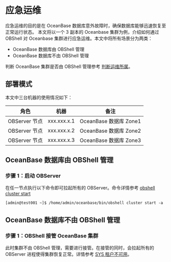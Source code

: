# 应急运维

应急运维的目的是在 OceanBase 数据库意外故障时，确保数据库能够迅速恢复至正常运行状态。
本文将以一个 3 副本的 Oceanbase 集群为例，介绍如何通过 OBShell 对 Oceanbase 集群进行应急运维。本文中将所有场景分为两类：

- OceanBase 数据库由 OBShell 管理
- OceanBase 数据库不由 OBShell 管理

判断 OceanBase 集群是否由 OBShell 管理参考 [判断运维所属](300.take-over-non-obshell-deployed-clusters.md)。

## 部署模式

本文中三台机器的使用情况如下：

| 角色 | 机器 | 备注 |
| --- | --- | --- |
| OBServer 节点 | xxx.xxx.x.1 | OceanBase 数据库 Zone1 |
| OBServer 节点 | xxx.xxx.x.2 | OceanBase 数据库 Zone2 |
| OBServer 节点 | xxx.xxx.x.3 | OceanBase 数据库 Zone3 |

## OceanBase 数据库由 OBShell 管理

### 步骤 1：启动 OBServer

在任一节点执行以下命令即可拉起所有的 OBServer。命令详情参考 [obshell cluster start](../300.obshell-clients/200.cluster-commands.md)

```shell
[admin@test001 ~]$ /home/admin/oceanbase/bin/obshell cluster start -a
```

## OceanBase 数据库不由 OBShell 管理

### 步骤 1：OBShell 接管 OceanBase 集群

此时集群不由 OBShell 管理，需要进行接管。在接管的同时，会拉起所有的 OBServer 进程使得集群恢复正常。详情参考 [SYS 租户不可用](300.take-over-non-obshell-deployed-clusters.md)。

